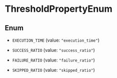 

# ThresholdPropertyEnum

## Enum


* `EXECUTION_TIME` (value: `"execution_time"`)

* `SUCCESS_RATIO` (value: `"success_ratio"`)

* `FAILURE_RATIO` (value: `"failure_ratio"`)

* `SKIPPED_RATIO` (value: `"skipped_ratio"`)



